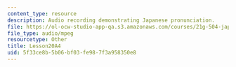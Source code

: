 ```yaml
---
content_type: resource
description: Audio recording demonstrating Japanese pronunciation.
file: https://ol-ocw-studio-app-qa.s3.amazonaws.com/courses/21g-504-japanese-iv-spring-2009/5f33ce8b5b06bf03fe987f3a958350e8_Lesson20A4.mp3
file_type: audio/mpeg
resourcetype: Other
title: Lesson20A4
uid: 5f33ce8b-5b06-bf03-fe98-7f3a958350e8
---
```

